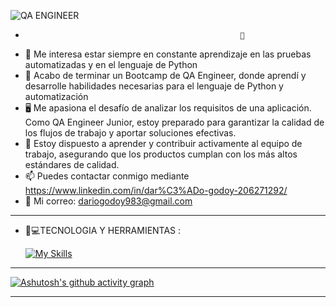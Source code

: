
![QA ENGINEER](https://github.com/dariogodoy/dariogodoy/assets/160784405/562d445c-a0db-43ea-af68-1950a3a899db)

-                                                     👋 
- 👀 Me interesa estar siempre en constante aprendizaje en las pruebas automatizadas y en el lenguaje de Python
- 🌱 Acabo de terminar un Bootcamp de QA Engineer, donde aprendí y desarrolle habilidades necesarias para el lenguaje de Python y automatización
- 🖥️ Me apasiona el desafío de analizar los requisitos de una aplicación. Como QA Engineer Junior, estoy preparado para garantizar la calidad de los flujos de trabajo y aportar soluciones efectivas.
- 🎇 Estoy dispuesto a aprender y contribuir activamente al equipo de trabajo, asegurando que los productos cumplan con los más altos estándares de calidad.
- 📫 Puedes contactar conmigo mediante https://www.linkedin.com/in/dar%C3%ADo-godoy-206271292/
- 📧 Mi correo: dariogodoy983@gmail.com
________________________________________________________________________________________________________________
- 🧰💻TECNOLOGIA Y HERRAMIENTAS :
  
  [![My Skills](https://skillicons.dev/icons?i=js,html,css,postgres,postman,pycharm,java,github,py,ae)](https://skillicons.dev)

_______________________________________________________________________________________________________________
[![Ashutosh's github activity graph](https://github-readme-activity-graph.vercel.app/graph?username=Ashutosh00710)](https://github.com/ashutosh00710/github-readme-activity-graph)

________________________________________________________________________________________________________________
